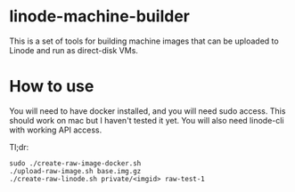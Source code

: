 # linode-machine-builder

This is a set of tools for building machine images that can be uploaded to Linode and run as direct-disk VMs.

# How to use

You will need to have docker installed, and you will need sudo access. This should work on mac but I haven't tested it yet. You will also need linode-cli with working API access.

Tl;dr:
```
sudo ./create-raw-image-docker.sh
./upload-raw-image.sh base.img.gz
./create-raw-linode.sh private/<imgid> raw-test-1
```
